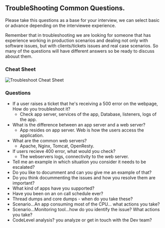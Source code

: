 ## TroubleShooting Common Questions.

Please take this questions as a base for your interview, we can select basic or advance depending on the interviewee experience.

Remember that in troubleshooting we are looking for someone that has experience working in production scenarios and dealing not only with software issues, but with clients/tickets issues and real case scenarios. So many of the questions will have different answers so be ready to discuss abouut them.

### Cheat Sheet

![Troubleshoot Cheat Sheet](https://github.com/DigitalOnUs/devops_interviews/blob/master/img/cheat-sheet/troubleshoot-cheat-sheet.png)


### Questions

- If a user raises a ticket that he's receiving a 500 error on the webpage, How do you troubleshoot it?
	+ Check app server, services of the app, Database, listeners, logs of the app.
- What is the difference between an app server and a web server?
	+ App resides on app server. Web is how the users access the application.
- What are the common web servers?
	+ Apache, Nginx, Tomcat, OpenResty.
- If users recieve 400 error, what would you check?
	+ The webservers logs, connectivity to the web server.
- Tell me an example in which situation  you consider it needs to be escalated?
- Do you like to documment and can you give me an example of that?
- Do you think docummenting the issues and how you resolve them are important?
- What kind of apps have you supported?
- Have you been on an on call schedule ever?
- Thread dumps and core dumps -  when do you take these?
- Scenario...An app consuming most of the CPU... what actions you take?
- Scenario...Monitoring tool...how do you identify the issue? What actions you take?
- CodeLevel analysis? you analyze or get in touch with the Dev team?
